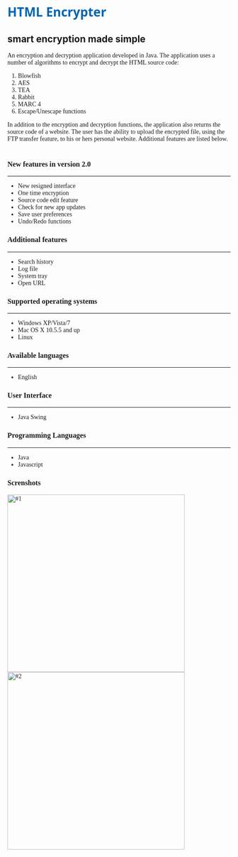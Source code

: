 # <font color='#0065B3' face='Segoe UI,Microsoft Sans Serif,Arial,Geneva,Sans-Serif'>HTML Encrypter</font> #
## smart encryption made simple ##
<font face='Trebuchet MS'>

An encryption and decryption application developed in Java. The application uses a number of algorithms to encrypt and decrypt the HTML source code:<br>
<ol><li>Blowfish<br>
</li><li>AES<br>
</li><li>TEA<br>
</li><li>Rabbit<br>
</li><li>MARC 4<br>
</li><li>Escape/Unescape functions</li></ol>

In addition to the encryption and decryption functions, the application also returns the source code of a website. The user has the ability to upload the encrypted file, using the FTP transfer feature, to his or hers personal website. Additional features are listed below.<br>
<br>
<h3>New features in version 2.0</h3>
<hr />
<ul><li>New resigned interface<br>
</li><li>One time encryption<br>
</li><li>Source code edit feature<br>
</li><li>Check for new app updates<br>
</li><li>Save user preferences<br>
</li><li>Undo/Redo functions</li></ul>

<h3>Additional features</h3>
<hr />
<ul><li>Search history<br>
</li><li>Log file<br>
</li><li>System tray<br>
</li><li>Open URL</li></ul>

<h3>Supported operating systems</h3>
<hr />
<ul><li>Windows XP/Vista/7<br>
</li><li>Mac OS X 10.5.5 and up<br>
</li><li>Linux</li></ul>

<h3>Available languages</h3>
<hr />
<ul><li>English</li></ul>

<h3>User Interface</h3>
<hr />
<ul><li>Java Swing</li></ul>

<h3>Programming Languages</h3>
<hr />
<ul><li>Java<br>
</li><li>Javascript</li></ul>

<h3>Screnshots</h3>
<img src='http://html-encrypter.googlecode.com/svn/wiki/1.png' alt='#1' width='400' height='auto' />  <img src='http://html-encrypter.googlecode.com/svn/wiki/2.png' alt='#2' width='400' height='auto' />
</font>